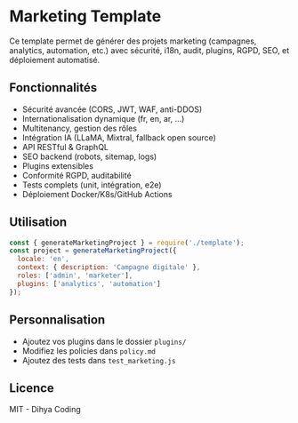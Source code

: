 # Marketing Template

Ce template permet de générer des projets marketing (campagnes, analytics, automation, etc.) avec sécurité, i18n, audit, plugins, RGPD, SEO, et déploiement automatisé.

## Fonctionnalités
- Sécurité avancée (CORS, JWT, WAF, anti-DDOS)
- Internationalisation dynamique (fr, en, ar, ...)
- Multitenancy, gestion des rôles
- Intégration IA (LLaMA, Mixtral, fallback open source)
- API RESTful & GraphQL
- SEO backend (robots, sitemap, logs)
- Plugins extensibles
- Conformité RGPD, auditabilité
- Tests complets (unit, intégration, e2e)
- Déploiement Docker/K8s/GitHub Actions

## Utilisation

```js
const { generateMarketingProject } = require('./template');
const project = generateMarketingProject({
  locale: 'en',
  context: { description: 'Campagne digitale' },
  roles: ['admin', 'marketer'],
  plugins: ['analytics', 'automation']
});
```

## Personnalisation
- Ajoutez vos plugins dans le dossier `plugins/`
- Modifiez les policies dans `policy.md`
- Ajoutez des tests dans `test_marketing.js`

## Licence
MIT - Dihya Coding
